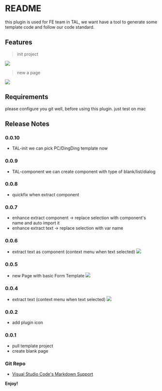 # README

this plugin is used for FE team in TAL, we want have a tool to generate some template code and follow our code standard.

## Features

> init project

![](https://raw.githubusercontent.com/dreambo8563/vscode-TAL-FE-Helper/master/images/init.gif)

> new a page

![](https://raw.githubusercontent.com/dreambo8563/vscode-TAL-FE-Helper/master/images/page.gif)

## Requirements

please configure you git well, before using this plugin. just test on mac

## Release Notes

### 0.0.10

- TAL-init
  we can pick PC/DingDing template now

### 0.0.9

- TAL-component
  we can create component with type of blank/list/dialog

### 0.0.8

- quickfix when extract component

### 0.0.7

- enhance extract component -> replace selection with component's name and auto import it
- enhance extract text -> replace selection with var name

### 0.0.6

- extract text as component (context menu when text selected)
  ![](https://raw.githubusercontent.com/dreambo8563/vscode-TAL-FE-Helper/master/images/extractComponent.gif)

### 0.0.5

- new Page with basic Form Template
  ![](https://raw.githubusercontent.com/dreambo8563/vscode-TAL-FE-Helper/master/images/basic_form.gif)

### 0.0.4

- extract text (context menu when text selected)
  ![](https://raw.githubusercontent.com/dreambo8563/vscode-TAL-FE-Helper/master/images/extracttext.gif)

### 0.0.2

- add plugin icon

### 0.0.1

- pull template project
- create blank page

### Git Repo

- [Visual Studio Code's Markdown Support](https://github.com/dreambo8563/vscode-TAL-FE-Helper.git)

**Enjoy!**
